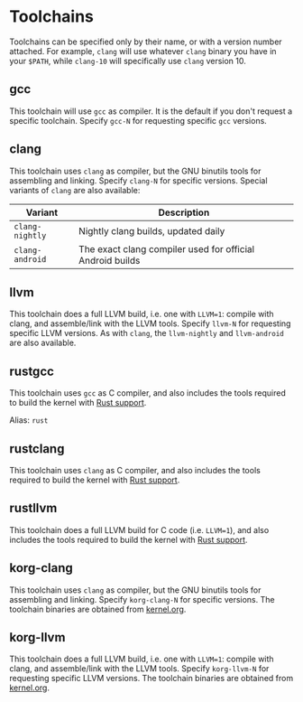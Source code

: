 # Toolchains

Toolchains can be specified only by their name, or with a version number
attached. For example, `clang` will use whatever `clang` binary you have in
your `$PATH`, while `clang-10` will specifically use `clang` version 10.

## gcc

This toolchain will use `gcc` as compiler. It is the default if you don't
request a specific toolchain. Specify `gcc-N` for requesting specific `gcc`
versions.

## clang

This toolchain uses `clang` as compiler, but the GNU binutils tools for
assembling and linking. Specify `clang-N` for specific versions. Special
variants of `clang` are also available:

| Variant | Description |
|---------|-------------|
| `clang-nightly` | Nightly clang builds, updated daily |
| `clang-android` | The exact clang compiler used for official Android builds |

## llvm

This toolchain does a full LLVM build, i.e. one with `LLVM=1`: compile with
clang, and assemble/link with the LLVM tools. Specify `llvm-N` for requesting
specific LLVM versions. As with `clang`, the `llvm-nightly` and `llvm-android`
are also available.

## rustgcc

This toolchain uses `gcc` as C compiler, and also includes the tools required
to build the kernel with [Rust support](https://github.com/Rust-for-Linux).

Alias: `rust`

## rustclang

This toolchain uses `clang` as C compiler, and also includes the tools required
to build the kernel with [Rust support](https://github.com/Rust-for-Linux).

## rustllvm

This toolchain does a full LLVM build for C code (i.e. `LLVM=1`), and also
includes the tools required to build the kernel with
[Rust support](https://github.com/Rust-for-Linux).

## korg-clang

This toolchain uses `clang` as compiler, but the GNU binutils tools for
assembling and linking. Specify `korg-clang-N` for specific
versions. The toolchain binaries are obtained from
[kernel.org](https://mirrors.edge.kernel.org/pub/tools/llvm/).

## korg-llvm

This toolchain does a full LLVM build, i.e. one with `LLVM=1`: compile with
clang, and assemble/link with the LLVM tools. Specify `korg-llvm-N` for
requesting specific LLVM versions. The toolchain binaries are obtained
from [kernel.org](https://mirrors.edge.kernel.org/pub/tools/llvm/).
